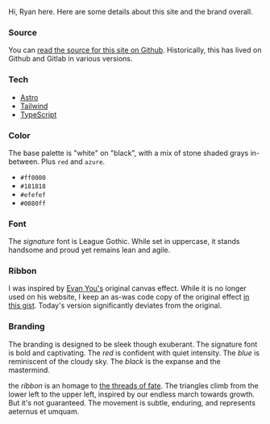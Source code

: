 Hi, Ryan here. Here are some details about this site and the brand overall.

### Source

You can [read the source for this site on Github](https://github.com/ryanmr/ryanrampersad.com). Historically, this has lived on Github and Gitlab in various versions.

### Tech

* [Astro](https://astro.build/)
* [Tailwind](https://tailwindcss.com/)
* [TypeScript](https://www.typescriptlang.org/)

### Color

The base palette is "white" on "black", with a mix of stone shaded grays in-between. Plus `red` and `azure`.

* `#ff0000`
* `#181818`
* `#efefef`
* `#0080ff`

### Font

The _signature_ font is League Gothic. While set in uppercase, it stands handsome and proud yet remains lean and agile.

### Ribbon


I was inspired by [Evan You's](http://evanyou.me/) original canvas effect. While it is no longer used on his website, I keep an as-was code copy of the original effect [in this gist](https://gist.github.com/ryanmr/205ef4297e7821fad088). Today's version significantly deviates from the original.

### Branding

The branding is designed to be sleek though exuberant. The signature font is bold and captivating. The _red_ is confident with quiet intensity. The _blue_ is reminiscent of the cloudy sky. The _black_ is the expanse and the mastermind.

the _ribbon_ is an homage to [the threads of fate](https://en.wikipedia.org/wiki/Fates#:~:text=The%20Fates%20are%20a%20common,weaving%20threads%20on%20a%20loom.). The triangles climb from the lower left to the upper left, inspired by our endless march towards growth. But it's not guaranteed. The movement is subtle, enduring, and represents <span class="underline decoration-dotted italic" title="forever and ever">aeternus et umquam</span>.
